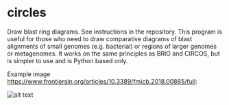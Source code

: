# circles
Draw blast ring diagrams. See instructions in the repository.
This program is useful for those who need to draw comparative diagrams of blast alignments of small genomes (e.g. bacterial) or regions of larger genomes or metagenomes. It works on the same principles as BRIG and CIRCOS, but is simpler to use and is Python based only.

Example image https://www.frontiersin.org/articles/10.3389/fmicb.2018.00865/full:
</p>

![alt text](https://www.frontiersin.org/files/Articles/301450/fmicb-09-00865-HTML/image_m/fmicb-09-00865-g001.jpg)

